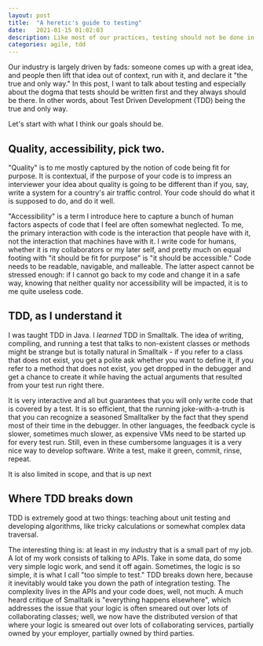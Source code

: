 ```yaml
---
layout: post
title:  "A heretic's guide to testing"
date:   2021-01-15 01:02:03
description: Like most of our practices, testing should not be done in a dogmatic way.
categories: agile, tdd
---
```

Our industry is largely driven by fads: someone comes up with a great idea, and people then
lift that idea out of context, run with it, and declare it "the true and only way." In this
post, I want to talk about testing and especially about the dogma that tests should be written
first and they always should be there. In other words, about Test Driven Development (TDD)
being the true and only way.

Let's start with what I think our goals should be.

## Quality, accessibility, pick two.

"Quality" is to me mostly captured by the notion of code being fit for purpose. It is contextual,
if the purpose of your code is to impress an interviewer your idea about quality is going to be
different than if you, say, write a system for a country's air traffic control. Your code should
do what it is supposed to do, and do it well.

"Accessibility" is a term I introduce here to capture a bunch of human factors aspects of code that
I feel are often somewhat neglected. To me, the primary interaction with code is the interaction
that people have with it, not the interaction that machines have with it. I write code for humans,
whether it is my collaborators or my later self, and pretty much on equal footing with "it should
be fit for purpose" is "it should be accessible." Code needs to be readable, navigable, and
malleable. The latter aspect cannot be stressed enough: if I cannot go back to my code
and change it in a safe way, knowing that neither quality nor accessibility will be impacted,
it is to me quite useless code.

## TDD, as I understand it

I was taught TDD in Java. I _learned_ TDD in Smalltalk. The idea of writing, compiling, and
running a test that talks to non-existent classes or methods might be strange but is totally
natural in Smalltalk - if you refer to a class that does not exist, you get a polite ask
whether you want to define it, if you refer to a method that does not exist, you get dropped
in the debugger and get a chance to create it while having the actual arguments that resulted
from your test run right there.

It is very interactive and all but guarantees that you will only write code that is covered
by a test. It is so efficient, that the running joke-with-a-truth is that you can recognize
a seasoned Smalltalker by the fact that they spend most of their time in the debugger. In
other languages, the feedback cycle is slower, sometimes much slower, as expensive VMs need
to be started up for every test run. Still, even in these cumbersome languages it is a very nice
way to develop software. Write a test, make it green, commit, rinse, repeat.

It is also limited in scope, and that is up next

## Where TDD breaks down

TDD is extremely good at two things: teaching about unit testing and developing algorithms,
like tricky calculations or somewhat complex data traversal.

The interesting thing is: at least in my industry that is a small part of my job. A lot of
my work consists of talking to APIs. Take in some data, do some very simple logic work, and
send it off again. Sometimes, the logic is so simple, it is what I call "too simple to test."
TDD breaks down here, because it inevitably would take you down the path of integration testing.
The complexity lives in the APIs and your code does, well, not much. A much heard critique
of Smalltalk is "everything happens elsewhere", which addresses the issue that your logic is
often smeared out over lots of collaborating classes; well, we now have the distributed
version of that where your logic is smeared out over lots of collaborating services, partially
owned by your employer, partially owned by third parties.
